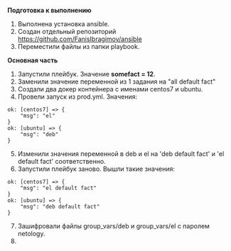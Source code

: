 **Подготовка к выполнению**    
1. Выполнена установка ansible.   
2. Создан отдельный репозиторий https://github.com/FanisIbragimov/ansible  
3. Переместили файлы из папки playbook.  

**Основная часть**    
1. Запустили плейбук. Значение **somefact = 12**.   
2. Заменили значение переменной из 1 задания на "all default fact"   
3. Создали два докер контейнера с именами centos7 и ubuntu.   
4. Провели запуск из prod.yml. Значения:   
```
ok: [centos7] => {
    "msg": "el"
}
ok: [ubuntu] => {
    "msg": "deb"
}
```    
5. Изменили значения переменной в deb и el на 'deb default fact' и 'el default fact' соответственно.  
6. Запустили плейбук заново. Вышли такие значения:
```
ok: [centos7] => {
    "msg": "el default fact"
}
ok: [ubuntu] => {
    "msg": "deb default fact"
}
```    
7. Зашифровали файлы group_vars/deb и group_vars/el с паролем netology.    
8. 




